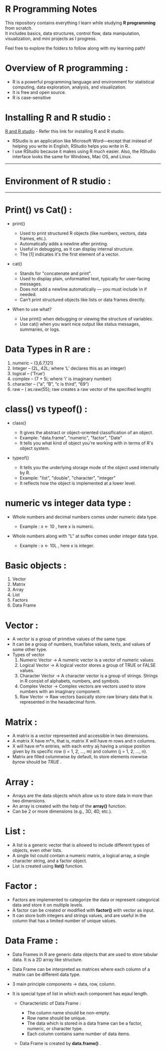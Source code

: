 # R Programming Notes

This repository contains everything I learn while studying **R programming** from scratch.  
It includes basics, data structures, control flow, data manipulation, visualization, and mini projects as I progress.

Feel free to explore the folders to follow along with my learning path!


# Overview of R programming :

- R is a powerful programming language and environment for statistical
computing, data exploration, analysis, and visualization.
- It is free and open source.
- R is case-sensitive

# Installing R and R studio :  

  [R and R studio](https://rstudio-education.github.io/hopr/starting.html) - Refer this link for installing R and R studio.

  - RStudio is an application like Microsoft Word—except that instead of helping you write in English, RStudio helps you write in R.
  - I use RStudio because it makes using R much easier. Also, the RStudio interface looks the same for Windows, Mac OS, and Linux.

----
# Environment of R studio :


---

# Print() vs Cat()  :

- print()
  - Used to print structured R objects (like numbers, vectors, data frames, etc.).
  - Automatically adds a newline after printing.
  - Useful in debugging, as it can display internal structure.
  - The [1] indicates it's the first element of a vector.
 
- cat()
  - Stands for "concatenate and print".
  - Used to display plain, unformatted text, typically for user-facing messages.
  - Does not add a newline automatically — you must include \n if needed.
  - Can’t print structured objects like lists or data frames directly.

- When to use what?
  - Use print() when debugging or viewing the structure of variables.
  - Use cat() when you want nice output like status messages, summaries, or logs.
 
  
# Data Types in R are :

1. numeric – (3,6.7,121)
2. Integer – (2L, 42L; where ‘L’ declares this as an integer)
3. logical – (‘True’)
4. complex – (7 + 5i; where ‘i’ is imaginary number)
5. character – (“a”, “B”, “c is third”, “69”)
6. raw – ( as.raw(55); raw creates a raw vector of the specified length)

# class() vs typeof() :

- class()
   - It gives the abstract or object-oriented classification of an object.
   - Example: "data.frame", "numeric", "factor", "Date"
   - It tells you what kind of object you're working with in terms of R's object system.

- typeof()
   - It tells you the underlying storage mode of the object used internally by R.
   - Example: "list", "double", "character", "integer"
   - It reflects how the object is implemented at a lower level.

# numeric vs integer data type :

- Whole numbers and decimal numbers comes under numeric data type.
  - Example : x <- 10 , here x is numeric.
    
- Whole numbers along with "L" at suffex comes under integer data type.
  - Example : x <- 10L , here x is integer.
 
# Basic objects :

1.   Vector
2.   Matrix
3.   Array
4.   List
5.   Factors
6.   Data Frame

# Vector :

- A vector is a group of primitive values of the same type.
- It can be a group of numbers, true/false values, texts, and values of some other type.
- Types of vector
  1. Numeric Vector -> A numeric vector is a vector of numeric values.
  2. Logical Vector -> A logical vector stores a group of TRUE or FALSE values.
  3. Character Vector -> A character vector is a group of strings. Strings in R consist of alphabets, numbers, and symbols.
  4. Complex Vector -> Complex vectors are vectors used to store numbers with an imaginary component.
  5. Raw Vector -> Raw vectors basically store raw binary data that is represented in the hexadecimal form.
 
# Matrix :

- A matrix is a vector represented and accessible in two dimensions.
- A matrix X have m*n, that is, matrix X will have m rows and n columns.
- X will have m*n entries, with each entry aij having a unique position given by its specific row (i = 1, 2, ..., m) and column (j = 1, 2, ..., n).
- Matrix are filled columnwise by default, to store elements rowwise _byrow_ should be _TRUE_ .
  
# Array :

- Arrays are the data objects which allow us to store data in more than two dimensions.
- An array is created with the help of the **array()** function.
- Can be 2 or more dimensions (e.g., 3D, 4D, etc.).

# List :

- A list is a generic vector that is allowed to include different types of objects, even other lists.
- A single list could contain a numeric matrix, a logical array, a single character string, and a factor object.
- List is created using **list()** function.
  
# Factor :

 - Factors are implemented to categorize the data or represent categorical data and store it on multiple levels.
 - A factor can be created or modified with **factor()** with vector as input.
 - It can store both integers and strings values, and are useful in the column that has a limited number of unique values.

# Data Frame :

- Data Frames in R are generic data objects that are used to store tabular data. It is a 2D array like structure.
- Data Frame can be interpreted as matrices where each column of a matrix can be different data type.
- 3 main principle components -> data, row, column.
- It is special type of list in which each component has eqaul length.

  - Characteristic of Data Frame :
    - The column name should be non-empty.
    - Row name should be unique.
    - The data which is stored in a data frame can be a factor, numeric, or character type.
    - Each column contains same number of data items.

  - Data Frame is created by **data.frame()** .





